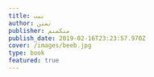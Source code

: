 ```yaml
---
title: بيب
author: نمنن
publisher: منكمنم
publish_date: 2019-02-16T23:23:57.970Z
cover: /images/beeb.jpg
type: book
featured: true
---
```


